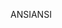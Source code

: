 <span data-ttu-id="9e54b-101">ANSI</span><span class="sxs-lookup"><span data-stu-id="9e54b-101">ANSI</span></span>